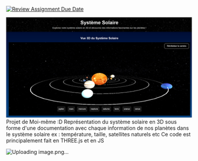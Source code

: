 [![Review Assignment Due Date](https://classroom.github.com/assets/deadline-readme-button-22041afd0340ce965d47ae6ef1cefeee28c7c493a6346c4f15d667ab976d596c.svg)](https://classroom.github.com/a/DsrsclQW)

![image du projet](image.png)
Projet de Moi-même :D
Représentation du système solaire en 3D sous forme d'une documentation avec chaque information de nos planètes dans le système solaire ex : température, taille, satellites naturels etc
Ce code est principalement fait en THREE.js et en JS

![Uploading image.png…]()
